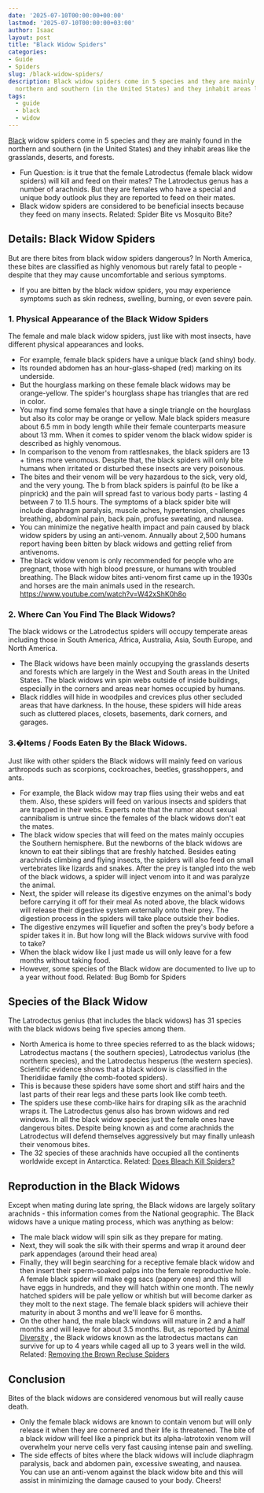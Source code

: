 ```yaml
---
date: '2025-07-10T00:00:00+00:00'
lastmod: '2025-07-10T00:00:00+03:00'
author: Isaac
layout: post
title: "Black Widow Spiders"
categories:
- Guide
- Spiders
slug: /black-widow-spiders/
description: Black widow spiders come in 5 species and they are mainly found in the
  northern and southern (in the United States) and they inhabit areas like the grassla...
tags: 
  - guide
  - black
  - widow
---
```

[Black](/posts/how-venemous-is-a-black-spider-with-white-dots/) widow spiders come in 5 species and they are mainly found in the northern and southern (in the United States) and they inhabit areas like the grasslands, deserts, and forests.
- Fun Question: is it true that the female Latrodectus (female black widow spiders) will kill and feed on their mates?
The Latrodectus genus has a number of arachnids. But they are females who have a special and unique body outlook plus they are reported to feed on their mates.
- Black widow spiders are considered to be beneficial insects because they feed on many insects.
Related:
Spider Bite vs Mosquito Bite?
## Details: Black Widow Spiders
But are there bites from black widow spiders dangerous?
In North America, these bites are classified as highly venomous but rarely fatal to people - despite that they may cause uncomfortable and serious symptoms.
- If you are bitten by the black widow spiders, you may experience symptoms such as skin redness, swelling, burning, or even severe pain.
### 1. Physical Appearance of the Black Widow Spiders
The female and male black widow spiders, just like with most insects, have different physical appearances and looks.
- For example, female black spiders have a unique black (and shiny) body.
- Its rounded abdomen has an hour-glass-shaped (red) marking on its underside.
- But the hourglass marking on these female black widows may be orange-yellow.
The spider's hourglass shape has triangles that are red in color.
- You may find some females that have a single triangle on the hourglass but also its color may be orange or yellow.
Male black spiders measure about 6.5 mm in body length while their female counterparts measure about 13 mm.
When it comes to spider venom the black widow spider is described as highly venomous.
- In comparison to the venom from rattlesnakes, the black spiders are 13 + times more venomous.
Despite that, the black spiders will only bite humans when irritated or disturbed these insects are very poisonous.
- The bites and their venom will be very hazardous to the sick, very old, and the very young.
The b from black spiders is painful (to be like a pinprick) and the pain will spread fast to various body parts - lasting 4 between 7 to 11.5 hours.
The symptoms of a black spider bite will include diaphragm paralysis, muscle aches, hypertension, challenges breathing, abdominal pain, back pain, profuse sweating, and nausea.
- You can minimize the negative health impact and pain caused by black widow spiders by using an anti-venom.
Annually about 2,500 humans report having been bitten by black widows and getting relief from antivenoms.
- The black widow venom is only recommended for people who are pregnant, those with high blood pressure, or humans with troubled breathing.
The Black widow bites anti-venom first came up in the 1930s and horses are the main animals used in the research.
https://www.youtube.com/watch?v=W42xShK0h8o
### 2. Where Can You Find The Black Widows?
The black widows or the Latrodectus spiders will occupy temperate areas including those in South America, Africa, Australia, Asia, South Europe, and North America.
- The Black widows have been mainly occupying the grasslands deserts and forests which are largely in the West and South areas in the United States.
The black widows win spin webs outside of inside buildings, especially in the corners and areas near homes occupied by humans.
- Black riddles will hide in woodpiles and crevices plus other secluded areas that have darkness.
In the house, these spiders will hide areas such as cluttered places, closets, basements, dark corners, and garages.
### 3.�Items / Foods Eaten By the Black Widows.
Just like with other spiders the Black widows will mainly feed on various arthropods such as scorpions, cockroaches, beetles, grasshoppers, and ants.
- For example, the Black widow may trap flies using their webs and eat them.
Also, these spiders will feed on various insects and spiders that are trapped in their webs.
Experts note that the rumor about sexual cannibalism is untrue since the females of the black widows don't eat the mates.
- The black widow species that will feed on the mates mainly occupies the Southern hemisphere.
But the newborns of the black widows are known to eat their siblings that are freshly hatched.
Besides eating arachnids climbing and flying insects, the spiders will also feed on small vertebrates like lizards and snakes.
After the prey is tangled into the web of the black widows, a spider will inject venom into it and was paralyze the animal.
- Next, the spider will release its digestive enzymes on the animal's body before carrying it off for their meal
As noted above, the black widows will release their digestive system externally onto their prey.
The digestion process in the spiders will take place outside their bodies.
- The digestive enzymes will liquefier and soften the prey's body before a spider takes it in.
But how long will the Black widows survive with food to take?
- When the black widow like I just made us will only leave for a few months without taking food.
- However, some species of the Black widow are documented to live up to a year without food.
Related:
Bug Bomb for Spiders
## Species of the Black Widow
The Latrodectus genius (that includes the black widows) has 31 species with the black widows being five species among them.
- North America is home to three species referred to as the black widows; Latrodectus mactans ( the southern species), Latrodectus variolus (the northern species), and the Latrodectus hesperus (the western species).
Scientific evidence shows that a black widow is classified in the Theridiidae family (the comb-footed spiders).
- This is because these spiders have some short and stiff hairs and the last parts of their rear legs and these parts look like comb teeth.
- The spiders use these comb-like hairs for draping silk as the arachnid wraps it.
The Latrodectus genus also has brown widows and red windows.
In all the black widow species just the female ones have dangerous bites. Despite being known as and come arachnids the Latrodectus will defend themselves aggressively but may finally unleash their venomous bites.
- The 32 species of these arachnids have occupied all the continents worldwide except in Antarctica.
Related:
[Does Bleach Kill Spiders?](https://pestpolicy.com/does-bleach-kill-spiders/)
## Reproduction in the Black Widows
Except when mating during late spring, the Black widows are largely solitary arachnids - this information comes from the National geographic.
The Black widows have a unique mating process, which was anything as below:
- The male black widow will spin silk as they prepare for mating.
- Next, they will soak the silk with their sperms and wrap it around deer park appendages (around their head area)
- Finally, they will begin searching for a receptive female black widow and then insert their sperm-soaked palps into the female reproductive hole.
A female black spider will make egg sacs (papery ones) and this will have eggs in hundreds, and they will hatch within one month.
The newly hatched spiders will be pale yellow or whitish but will become darker as they molt to the next stage.
The female black spiders will achieve their maturity in about 3 months and we'll leave for 6 months.
- On the other hand, the male black windows will mature in 2 and a half months and will leave for about 3.5 months.
But, as reported by
[Animal Diversity](https://animaldiversity.org/accounts/Latrodectus_mactans/)
, the Black widows known as the latrodectus mactans can survive for up to 4 years while caged all up to 3 years well in the wild.
Related:
[Removing the Brown Recluse Spiders](https://pestpolicy.com/how-to-get-rid-of-brown-recluse-spiders/)
## Conclusion
Bites of the black widows are considered venomous but will really cause death.
- Only the female black widows are known to contain venom but will only release it when they are cornered and their life is threatened.
The bite of a black widow will feel like a pinprick but its alpha-latrotoxin venom will overwhelm your nerve cells very fast causing intense pain and swelling.
- The side effects of bites where the black widows will include diaphragm paralysis, back and abdomen pain, excessive sweating, and nausea.
You can use an anti-venom against the black widow bite and this will assist in minimizing the damage caused to your body.
Cheers!
